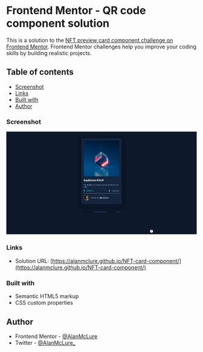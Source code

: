 # Frontend Mentor - QR code component solution

This is a solution to the [NFT preview card component challenge on Frontend Mentor](https://www.frontendmentor.io/challenges/nft-preview-card-component-SbdUL_w0U). Frontend Mentor challenges help you improve your coding skills by building realistic projects. 

## Table of contents

- [Screenshot](#screenshot)
- [Links](#links)
- [Built with](#built-with)
- [Author](#author)

### Screenshot

![](./images/screenshot.png)

### Links

- Solution URL: [https://alanmclure.github.io/NFT-card-component/](https://alanmclure.github.io/NFT-card-component/)

### Built with

- Semantic HTML5 markup
- CSS custom properties

## Author

- Frontend Mentor - [@AlanMcLure](https://www.frontendmentor.io/profile/AlanMcLure)
- Twitter - [@AlanMcLure_](https://twitter.com/AlanMcLure_)